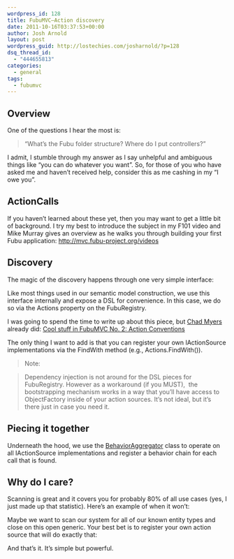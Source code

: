 ```yaml
---
wordpress_id: 128
title: FubuMVC–Action discovery
date: 2011-10-16T03:37:53+00:00
author: Josh Arnold
layout: post
wordpress_guid: http://lostechies.com/josharnold/?p=128
dsq_thread_id:
  - "444655813"
categories:
  - general
tags:
  - fubumvc
---
```

## Overview

One of the questions I hear the most is:

> “What’s the Fubu folder structure? Where do I put controllers?”

I admit, I stumble through my answer as I say unhelpful and ambiguous things like “you can do whatever you want”. So, for those of you who have asked me and haven’t received help, consider this as me cashing in my “I owe you”.

## ActionCalls

If you haven’t learned about these yet, then you may want to get a little bit of background. I try my best to introduce the subject in my F101 video and Mike Murray gives an overview as he walks you through building your first Fubu application: <http://mvc.fubu-project.org/videos>

## Discovery

The magic of the discovery happens through one very simple interface:



Like most things used in our semantic model construction, we use this interface internally and expose a DSL for convenience. In this case, we do so via the Actions property on the FubuRegistry.

I was going to spend the time to write up about this piece, but [Chad Myers](https://lostechies.com/chadmyers/) already did: [Cool stuff in FubuMVC No. 2: Action Conventions](https://lostechies.com/chadmyers/2011/10/07/cool-stuff-in-fubumvc-no-2-action-conventions/)

The only thing I want to add is that you can register your own IActionSource implementations via the FindWith method (e.g., Actions.FindWith<MyActionSource>()).

> Note:
   
> Dependency injection is not around for the DSL pieces for FubuRegistry. However as a workaround (if you MUST),  the bootstrapping mechanism works in a way that you’ll have access to ObjectFactory inside of your action sources. It’s not ideal, but it’s there just in case you need it. 

## Piecing it together

Underneath the hood, we use the [BehaviorAggregator](https://github.com/DarthFubuMVC/fubumvc/blob/master/src/FubuMVC.Core/Registration/BehaviorAggregator.cs) class to operate on all IActionSource implementations and register a behavior chain for each call that is found.

## Why do I care?

Scanning is great and it covers you for probably 80% of all use cases (yes, I just made up that statistic). Here’s an example of when it won’t:



Maybe we want to scan our system for all of our known entity types and close on this open generic. Your best bet is to register your own action source that will do exactly that:



And that’s it. It’s simple but powerful.
